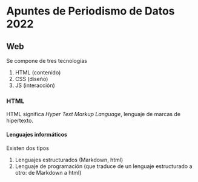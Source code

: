 # Apuntes de Periodismo de Datos 2022 
## Web 
Se compone de tres tecnologías 
1. HTML (contenido)
2. CSS (diseño)
3. JS (interacción)
### HTML
HTML significa *Hyper Text Markup Language*, lenguaje de marcas de hipertexto.
#### Lenguajes informáticos 
Existen dos tipos
1. Lenguajes estructurados (Markdown, html)
2. Lenguaje de programación (que traduce de un lenguaje estructurado a otro: de Markdown a html)
